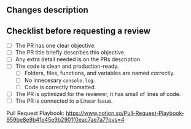 ## Changes description

## Checklist before requesting a review
- [ ]  The PR has one clear objective.
- [ ]  The PR title briefly describes this objective.
- [ ]  Any extra detail needed is on the PRs description.
- [ ]  The code is clean and production-ready.
    - [ ]  Folders, files, functions, and variables are named correctly.
    - [ ]  No innecesary `console.log`.
    - [ ]  Code is correctly fromatted.
- [ ]  The PR is optimized for the reviewer, it has small of lines of code.
- [ ]  The PR is connected to a Linear Issue.

Pull Request Playbook: https://www.notion.so/Pull-Request-Playbook-959be8e9b41e45e9b2901f0eac7ae7a7?pvs=4
